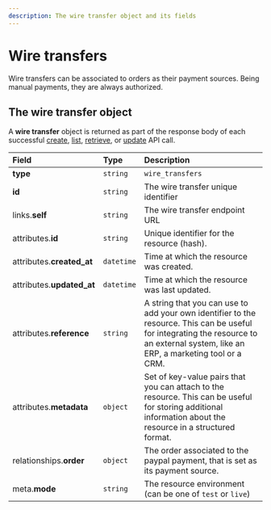```yaml
---
description: The wire transfer object and its fields
---
```


# Wire transfers

Wire transfers can be associated to orders as their payment sources. Being manual payments, they are always authorized.

## The wire transfer object

A **wire transfer** object is returned as part of the response body of each successful [create](https://docs.commercelayer.io/api/resources/wire_transfers/create_wire_transfer), [list](https://docs.commercelayer.io/api/resources/wire_transfers/list_wire_transfers), [retrieve](https://docs.commercelayer.io/api/resources/wire_transfers/retrieve_wire_transfer), or [update](https://docs.commercelayer.io/api/resources/wire_transfers/update_wire_transfer) API call.

| Field | Type | Description |
| :--- | :--- | :--- |
| **type** | `string` | `wire_transfers` |
| **id** | `string` | The wire transfer unique identifier |
| links.**self** | `string` | The wire transfer endpoint URL |
| attributes.**id** | `string` | Unique identifier for the resource \(hash\). |
| attributes.**created\_at** | `datetime` | Time at which the resource was created. |
| attributes.**updated\_at** | `datetime` | Time at which the resource was last updated. |
| attributes.**reference** | `string` | A string that you can use to add your own identifier to the resource. This can be useful for integrating the resource to an external system, like an ERP, a marketing tool or a CRM. |
| attributes.**metadata** | `object` | Set of key-value pairs that you can attach to the resource. This can be useful for storing additional information about the resource in a structured format. |
| relationships.**order** | `object` | The order associated to the paypal payment, that is set as its payment source. |
| meta.**mode** | `string` | The resource environment \(can be one of `test` or `live`\) |

